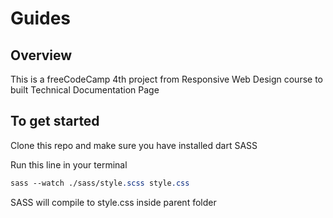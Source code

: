 # Guides

## Overview

This is a freeCodeCamp 4th project from Responsive Web Design course to built Technical Documentation Page

## To get started

Clone this repo and make sure you have installed dart SASS

Run this line in your terminal

```css
sass --watch ./sass/style.scss style.css
```

SASS will compile to style.css inside parent folder
